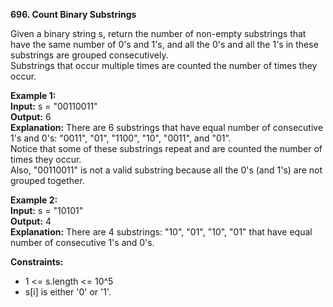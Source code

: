 **696. Count Binary Substrings**  

Given a binary string s, return the number of non-empty substrings that have the same number of 0's and 1's, and all the 0's and all the 1's in these substrings are grouped consecutively.  
Substrings that occur multiple times are counted the number of times they occur.

**Example 1:**  
**Input:** s = "00110011"  
**Output:** 6  
**Explanation:** There are 6 substrings that have equal number of consecutive 1's and 0's: "0011", "01", "1100", "10", "0011", and "01".  
Notice that some of these substrings repeat and are counted the number of times they occur.  
Also, "00110011" is not a valid substring because all the 0's (and 1's) are not grouped together.  

**Example 2:**  
**Input:** s = "10101"  
**Output:** 4  
**Explanation:** There are 4 substrings: "10", "01", "10", "01" that have equal number of consecutive 1's and 0's.  

**Constraints:**
- 1 <= s.length <= 10^5
- s[i] is either '0' or '1'.